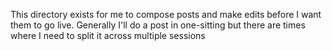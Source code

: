 This directory exists for me to compose posts and make edits before I want them to go live.  Generally I'll do a post in one-sitting but there are times where I need to split it across multiple sessions
